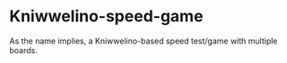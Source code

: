 # Kniwwelino-speed-game
As the name implies, a Kniwwelino-based speed test/game with multiple boards.
